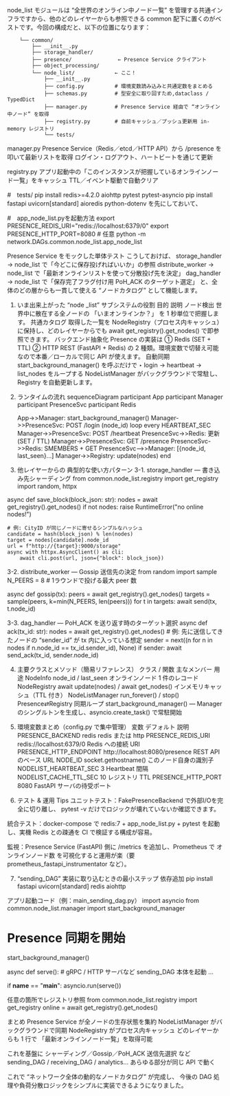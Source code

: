 node_list モジュールは “全世界のオンライン中ノード一覧” を管理する共通インフラですから、他のどのレイヤーからも参照できる common 配下に置くのがベストです。今回の構成だと、以下の位置になります：

        └── common/
            ├── __init__.py
            ├── storage_handler/
            ├── presence/               ← Presence Service クライアント
            ├── object_processing/
            └── node_list/             ← ここ！
                ├── __init__.py
                ├── config.py          # 環境変数読み込みと共通定数をまとめる
                ├── schemas.py         # 型安全に取り回すため,dataclass / TypedDict
                ├── manager.py         # Presence Service 経由で “オンライン中ノード” を取得
                ├── registry.py        # 自前キャッシュ／プッシュ更新用 in-memory レジストリ
                └── tests/

manager.py
Presence Service（Redis／etcd／HTTP API）から /presence を叩いて最新リストを取得
ログイン・ログアウト、ハートビートを通じて更新

registry.py
アプリ起動中の「このインスタンスが把握しているオンラインノード一覧」をキャッシュ
TTL／イベント駆動で自動クリア

#　tests/
pip install redis>=4.2.0 aiohttp pytest pytest-asyncio
pip install fastapi uvicorn[standard] aioredis python-dotenv
を先にしておいて、

#　app_node_list.pyを起動方法
export PRESENCE_REDIS_URI="redis://localhost:6379/0"
export PRESENCE_HTTP_PORT=8080   # 任意
python -m network.DAGs.common.node_list.app_node_list

Presence Service をモックした単体テスト
こうしておけば、
storage_handler → node_list で「今どこに保存投げればいいか」の参照
distribute_worker → node_list で「最新オンラインリストを使って分散投げ先を決定」
dag_handler → node_list で「保存完了フラグ付け用 PoH_ACK のターゲット選定」
と、全体のどの層からも一貫して使える “ノードカタログ” として機能します。


1. いま出来上がった “node _list” サブシステムの役割
目的	説明
ノード検出	世界中に散在する全ノードの 「いまオンラインか？」 を 1 秒単位で把握します。
共通カタログ	取得した一覧を NodeRegistry（プロセス内キャッシュ）に保持し、どのレイヤーからでも await get_registry().get_nodes() で即参照できます。
バックエンド抽象化	Presence の実装は
① Redis (SET + TTL)
② HTTP REST (FastAPI + Redis)
の 2 種類。環境変数で切替え可能なので本番／ローカルで同じ API が使えます。
自動同期	start_background_manager() を呼ぶだけで
‣ login → heartbeat → list_nodes
をループする NodeListManager がバックグラウンドで常駐し、Registry を自動更新します。

2. ランタイムの流れ
sequenceDiagram
    participant App
    participant Manager
    participant PresenceSvc
    participant Redis

    App->>Manager: start_background_manager()
    Manager->>PresenceSvc: POST /login (node_id)
    loop every HEARTBEAT_SEC
        Manager->>PresenceSvc: POST /heartbeat
        PresenceSvc->>Redis: 更新 (SET / TTL)
        Manager->>PresenceSvc: GET /presence
        PresenceSvc->>Redis: SMEMBERS + GET
        PresenceSvc-->>Manager: [{node_id, last_seen}...]
        Manager->>Registry: update(nodes)
    end

3. 他レイヤーからの 典型的な使い方パターン
3-1. storage_handler ― 書き込み先シャーディング
from common.node_list.registry import get_registry
import random, httpx

async def save_block(block_json: str):
    nodes = await get_registry().get_nodes()
    if not nodes:
        raise RuntimeError("no online nodes!")

    # 例: CityID が同じノードに寄せるシンプルなハッシュ
    candidate = hash(block_json) % len(nodes)
    target = nodes[candidate].node_id
    url = f"http://{target}:9000/storage"
    async with httpx.AsyncClient() as cli:
        await cli.post(url, json={"block": block_json})

3-2. distribute_worker ― Gossip 送信先の決定
from random import sample
N_PEERS = 8           # 1ラウンドで投げる最大 peer 数

async def gossip(tx):
    peers = await get_registry().get_nodes()
    targets = sample(peers, k=min(N_PEERS, len(peers)))
    for t in targets:
        await send(tx, t.node_id)

3-3. dag_handler ― PoH_ACK を送り返す時のターゲット選択
async def ack(tx_id: str):
    nodes = await get_registry().get_nodes()
    # 例: 先に送信してきたノードの “sender_id” が tx 内に入っている想定
    sender = next((n for n in nodes if n.node_id == tx_id.sender_id), None)
    if sender:
        await send_ack(tx_id, sender.node_id)

4. 主要クラスとメソッド（簡易リファレンス）
クラス / 関数	主なメンバー	用途
NodeInfo	node_id / last_seen	オンラインノード 1 件のレコード
NodeRegistry	await update(nodes) / await get_nodes()	インメモリキャッシュ（TTL 付き）
NodeListManager	run_forever() / stop()	Presence⇄Registry 同期ループ
start_background_manager()	―	Manager のシングルトンを生成し、asyncio.create_task() で常駐開始

5. 環境変数まとめ（config.py で集中管理）
変数	デフォルト	説明
PRESENCE_BACKEND	redis	redis または http
PRESENCE_REDIS_URI	redis://localhost:6379/0	Redis への接続 URI
PRESENCE_HTTP_ENDPOINT	http://localhost:8080/presence	REST API のベース URL
NODE_ID	socket.gethostname()	このノード自身の識別子
NODELIST_HEARTBEAT_SEC	3	Heartbeat 間隔
NODELIST_CACHE_TTL_SEC	10	レジストリ TTL
PRESENCE_HTTP_PORT	8080	FastAPI サーバの待受ポート

6. テスト & 運用 Tips
ユニットテスト：FakePresenceBackend で外部I/Oを完全に切り離し、
pytest -v だけでロジックが壊れていないか確認できます。

統合テスト：docker-compose で
redis:7 + app_node_list.py + pytest を起動し、実機 Redis との疎通を CI で検証する構成が容易。

監視：Presence Service (FastAPI) 側に /metrics を追加し、Prometheus で
オンラインノード数 を可視化すると運用が楽（要 prometheus_fastapi_instrumentator など）。

7. “sending_DAG” 実装に取り込むときの最小ステップ
依存追加
pip install fastapi uvicorn[standard] redis aiohttp

アプリ起動コード（例：main_sending_dag.py）
import asyncio
from common.node_list.manager import start_background_manager
# Presence 同期を開始
start_background_manager()

async def serve():
    # gRPC / HTTP サーバなど sending_DAG 本体を起動
    ...

if __name__ == "__main__":
    asyncio.run(serve())


任意の箇所でレジストリ参照
from common.node_list.registry import get_registry
online = await get_registry().get_nodes()

まとめ
Presence Service が全ノードの生存状態を集約
NodeListManager がバックグラウンドで同期
NodeRegistry がプロセス内キャッシュ
どのレイヤーからも 1 行で 「最新オンラインノード一覧」を取得可能

これを基盤に シャーディング／Gossip／PoH_ACK 送信先選択 など
sending_DAG / receiving_DAG / analytics… あらゆる部分が同じ API で動く

これで “ネットワーク全体の動的なノードカタログ” が完成し、
今後の DAG 処理や負荷分散ロジックをシンプルに実装できるようになりました。
